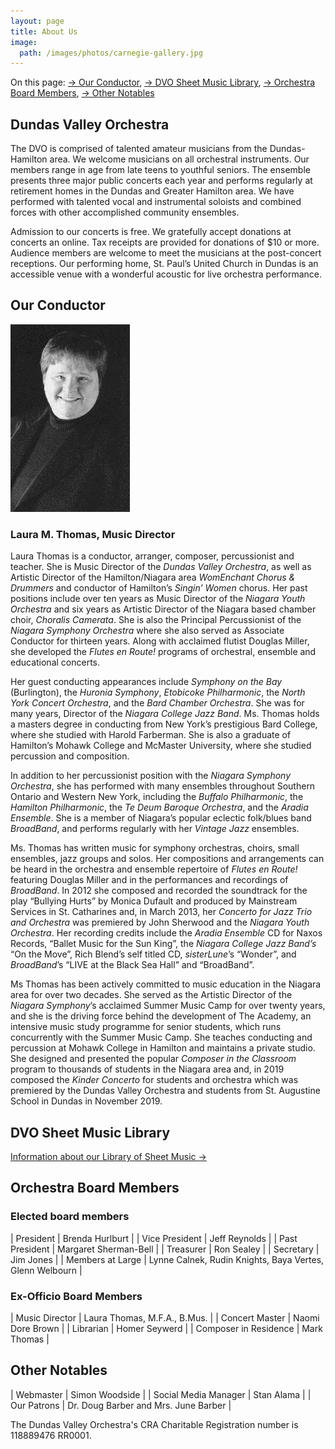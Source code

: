 ```yaml
---
layout: page
title: About Us
image:
  path: /images/photos/carnegie-gallery.jpg
---
```


On this page: [→ Our Conductor](#our-conductor),
 [→ DVO Sheet Music Library](#dvo-sheet-music-library),
 [→ Orchestra Board Members](#orchestra-board-members),
 [→ Other Notables](#other-notables)

## Dundas Valley Orchestra

The DVO is comprised of talented amateur musicians from the Dundas-Hamilton area.  We welcome musicians on all orchestral instruments.  Our members range in age from late teens to youthful seniors.  The ensemble presents three major public concerts each year and performs regularly at retirement homes in the Dundas and Greater Hamilton area.  We have performed with talented vocal and instrumental soloists and combined forces with other accomplished community ensembles.

Admission to our concerts is free.  We gratefully accept donations at concerts an online.  Tax receipts are provided for donations of $10 or more.  Audience members are welcome to meet the musicians at the post-concert receptions.  Our performing home, St. Paul’s United Church in Dundas is an accessible venue with a wonderful acoustic for live orchestra performance. 

## Our Conductor

![](/images/Laura-ThomasB-W.jpg)

### Laura M. Thomas, Music Director

Laura Thomas is a conductor, arranger, composer, percussionist and teacher. She is Music Director of the _Dundas Valley Orchestra_, as well as Artistic Director of the Hamilton/Niagara area _WomEnchant Chorus & Drummers_ and conductor of Hamilton’s _Singin’ Women_ chorus.   Her past positions include over ten years as Music Director of the _Niagara Youth Orchestra_ and six years as Artistic Director of the Niagara based chamber choir, _Choralis Camerata_. She is also the Principal Percussionist of the _Niagara Symphony Orchestra_ where she also served as Associate Conductor for thirteen years. Along with acclaimed flutist Douglas Miller, she developed the _Flutes en Route!_ programs of orchestral, ensemble and educational concerts.

Her guest conducting appearances include _Symphony on the Bay_ (Burlington), the _Huronia Symphony_, _Etobicoke Philharmonic_, the _North York Concert Orchestra_, and the _Bard Chamber Orchestra_.  She was for many years, Director of the _Niagara College Jazz Band_.  Ms. Thomas holds a masters degree in conducting from New York’s prestigious Bard College, where she studied with Harold Farberman. She is also a graduate of Hamilton’s Mohawk College and McMaster University, where she studied percussion and composition.

In addition to her percussionist position with the _Niagara Symphony Orchestra_, she has performed with many ensembles throughout Southern Ontario and Western New York, including the _Buffalo Philharmonic_, the _Hamilton Philharmonic_, the _Te Deum Baroque Orchestra_, and the _Aradia Ensemble_.  She is a member of Niagara’s popular eclectic folk/blues band _BroadBand_, and performs regularly with her _Vintage Jazz_ ensembles.

Ms. Thomas has written music for symphony orchestras, choirs, small ensembles, jazz groups and solos.  Her compositions and arrangements can be heard in the orchestra and ensemble repertoire of _Flutes en Route!_ featuring Douglas Miller and in the performances and recordings of _BroadBand_.  In 2012 she composed and recorded the soundtrack for the play “Bullying Hurts” by Monica Dufault and produced by Mainstream Services in St. Catharines and, in March 2013, her _Concerto for Jazz Trio and Orchestra_ was premiered by John Sherwood and the _Niagara Youth Orchestra_. Her recording credits include the _Aradia Ensemble_ CD for Naxos Records, “Ballet Music for the Sun King”, the _Niagara College Jazz Band’s_ “On the Move”, Rich Blend’s self titled CD, _sisterLune_’s “Wonder”, and _BroadBand_’s “LIVE at the Black Sea Hall” and “BroadBand”.

Ms Thomas has been actively committed to music education in the Niagara area for over two decades.  She served as the Artistic Director of the _Niagara Symphony_’s acclaimed Summer Music Camp for over twenty years, and she is the driving force behind the development of The Academy, an intensive music study programme for senior students, which runs concurrently with the Summer Music Camp.  She teaches conducting and percussion at Mohawk College in Hamilton and maintains a private studio.  She designed and presented the popular _Composer in the Classroom_ program to thousands of students in the Niagara area and, in 2019 composed the _Kinder Concerto_ for students and orchestra which was premiered by the Dundas Valley Orchestra and students from St. Augustine School in Dundas in November 2019.

## DVO Sheet Music Library

[Information about our Library of Sheet Music →](/about/library/)

## Orchestra Board Members

### Elected board members

| President | Brenda Hurlburt |
| Vice President | Jeff Reynolds |
| Past President | Margaret Sherman-Bell |
| Treasurer | Ron Sealey |
| Secretary | Jim Jones |
| Members at Large | Lynne Calnek, Rudin Knights, Baya Vertes, Glenn Welbourn |

### Ex-Officio Board Members

| Music Director | Laura Thomas, M.F.A., B.Mus. |
| Concert Master | Naomi Dore Brown |
| Librarian | Homer Seywerd |
| Composer in Residence | Mark Thomas |

## Other Notables

| Webmaster | Simon Woodside |
| Social Media Manager | Stan Alama |
| Our Patrons | Dr. Doug Barber and Mrs. June Barber |

The Dundas Valley Orchestra's CRA Charitable Registration number is 118889476 RR0001.